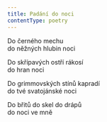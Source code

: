 ```yaml
---
title: Padání do noci
contentType: poetry
---
```


<section>

Do černého mechu  
do něžných hlubin noci

Do skřípavých ostří rákosí  
do hran noci

Do grimmovských stínů kapradí  
do tvé svatojánské noci

Do břitů do skel do drápů  
do noci ve mně

</section>
